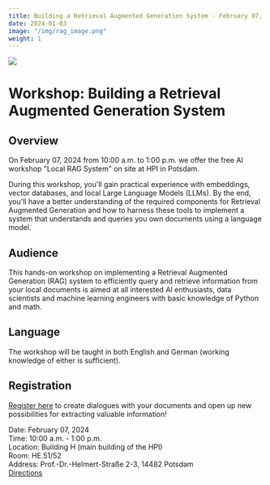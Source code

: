 ```yaml
---
title: Building a Retrieval Augmented Generation System - February 07, 2024
date: 2024-01-03
image: "/img/rag_image.png"
weight: 1
---
```


![](/img/rag_image.png)
# Workshop: Building a Retrieval Augmented Generation System

## Overview
On February 07, 2024 from 10:00 a.m. to 1:00 p.m. we offer the free AI workshop "Local RAG System" on site at HPI in Potsdam. 

During this workshop, you'll gain practical experience with embeddings, vector databases, and local Large Language Models (LLMs). By the end, you'll have a better understanding of the required components for Retrieval Augmented Generation and how to harness these tools to implement a system that understands and queries you own documents using a language model. 

## Audience

This hands-on workshop on implementing a Retrieval Augmented Generation (RAG) system to efficiently query and retrieve information from your local documents is aimed at all interested AI enthusiasts, data scientists and machine learning engineers with basic knowledge of Python and math.

## Language
The workshop will be taught in both English and German (working knowledge of either is sufficient).

## Registration
[Register here](https://hpi.de/en/the-hpi/registration/2024/local-rag-system/)  to create dialogues with your documents and open up new possibilities for extracting valuable information!  
       
Date: February 07, 2024   
Time: 10:00 a.m. - 1:00 p.m.  
Location: Building H (main building of the HPI)  
Room: HE.51/52   
Address: Prof.-Dr.-Helmert-Straße 2-3, 14482 Potsdam  
[Directions](https://hpi.de/en/the-hpi/organization/directions.html)  
  



